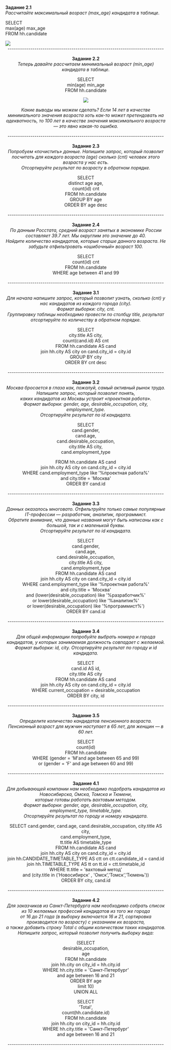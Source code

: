**Задание 2.1**    
*Рассчитайте максимальный возраст (max_age) кандидата в таблице.*    

SELECT    
    max(age) max_age    
FROM hh.candidate   

<image src="/images/picture_0.jpg" >

<center> ----------------------------------------------------------------------------

**Задание 2.2**  
*Теперь давайте рассчитаем минимальный возраст (min_age) кандидата в таблице.*   

SELECT   
    min(age) min_age   
FROM hh.candidate   

<image src="/images/picture_1.jpg" >

*Какие выводы мы можем сделать? Если 14 лет в качестве минимального значения возраста хоть как-то может претендовать на адекватность, то 100 лет в качестве значения максимального возраста — это явно какая-то ошибка.*

<center> ----------------------------------------------------------------------------

**Задание 2.3**   
*Попробуем «почистить» данные. Напишите запрос, который позволит посчитать для каждого возраста (age) сколько (cnt) человек этого возраста у нас есть.*   
*Отсортируйте результат по возрасту в обратном порядке.*   

SELECT  
    distinct age age,  
    count(id) cnt  
FROM hh.candidate  
GROUP BY age  
ORDER BY age desc   

<center> ----------------------------------------------------------------------------

**Задание 2.4**   
*По данным Росстата, средний возраст занятых в экономике России составляет 39.7 лет. Мы округлим это значение до 40.*   
*Найдите количество кандидатов, которые старше данного возраста. Не забудьте отфильтровать «ошибочный» возраст 100.*

SELECT   
    count(id) cnt   
FROM hh.candidate   
WHERE age between 41 and 99   

<center> ----------------------------------------------------------------------------

**Задание 3.1**   
*Для начала напишите запрос, который позволит узнать, сколько (cnt) у нас кандидатов из каждого города (city).*    
*Формат выборки: city, cnt.*   
*Группировку таблицы необходимо провести по столбцу title, результат отсортируйте по количеству в обратном порядке.*   

SELECT   
    city.title AS city,   
    count(cand.id) AS cnt   
FROM hh.candidate AS cand   
    join hh.city AS city  on cand.city_id = city.id   
GROUP BY city   
ORDER BY cnt desc   

<center> ----------------------------------------------------------------------------

**Задание 3.2**  
*Москва бросается в глаза как, пожалуй, самый активный рынок труда. Напишите запрос, который позволит понять,*   
*каких кандидатов из Москвы устроит «проектная работа».*    
*Формат выборки: gender, age, desirable_occupation, city, employment_type.*  
*Отсортируйте результат по id кандидата.*  

SELECT   
    cand.gender,   
    cand.age,   
    cand.desirable_occupation,    
    city.title AS city,    
    cand.employment_type    

FROM hh.candidate AS cand    
     join hh.city AS city  on cand.city_id = city.id   
WHERE cand.employment_type like '%проектная работа%'    
    and city.title = 'Москва'   
ORDER BY cand.id   

<center> ----------------------------------------------------------------------------

**Задание 3.3**  
*Данных оказалось многовато. Отфильтруйте только самые популярные IT-профессии — разработчик, аналитик, программист.*   
*Обратите внимание, что данные названия могут быть написаны как с большой, так и с маленькой буквы.*  
*Отсортируйте результат по id кандидата.*   

SELECT  
    cand.gender,  
    cand.age,  
    cand.desirable_occupation,   
    city.title AS city,    
    cand.employment_type  
FROM hh.candidate AS cand  
     join hh.city AS city  on cand.city_id = city.id  
WHERE cand.employment_type like '%проектная работа%'   
    and city.title = 'Москва'   
    and (lower(desirable_occupation) like  '%разработчик%'   
    or lower(desirable_occupation) like  '%аналитик%'   
    or lower(desirable_occupation) like  '%программист%')   
ORDER BY cand.id   

<center> ----------------------------------------------------------------------------

**Задание 3.4**   
*Для общей информации попробуйте выбрать номера и города кандидатов, у которых занимаемая должность совпадает с желаемой.*
*Формат выборки: id, city.*
*Отсортируйте результат по городу и id кандидата.*

SELECT   
    cand.id AS id,  
    city.title AS city   
FROM hh.candidate AS cand   
     join hh.city AS city  on cand.city_id = city.id   
WHERE current_occupation = desirable_occupation    
ORDER BY city, id   

<center> ----------------------------------------------------------------------------

**Задание 3.5**  
*Определите количество кандидатов пенсионного возраста.*   
*Пенсионный возраст для мужчин наступает в 65 лет, для женщин — в 60 лет.*  

SELECT  
    count(id)  
FROM hh.candidate   
WHERE (gender = 'M'and  age between 65 and 99)   
    or (gender = 'F' and age between 60 and 99)  

<center> ----------------------------------------------------------------------------

**Задание 4.1**   
*Для добывающей компании нам необходимо подобрать кандидатов из Новосибирска, Омска, Томска и Тюмени,*  
*которые готовы работать вахтовым методом.*   
*Формат выборки: gender, age, desirable_occupation, city, employment_type, timetable_type.*  
*Отсортируйте результат по городу и номеру кандидата.*   

SELECT 
    cand.gender, 
    cand.age, 
    cand.desirable_occupation, 
    city.title AS city,  
    cand.employment_type,  
    tt.title AS timetable_type  
FROM hh.candidate AS cand  
    join hh.city AS city  on cand.city_id = city.id   
    join hh.CANDIDATE_TIMETABLE_TYPE AS ctt on ctt.candidate_id = cand.id  
    join hh.TIMETABLE_TYPE AS tt on tt.id = ctt.timetable_id   
WHERE tt.title = 'вахтовый метод'  
    and (city.title in  ('Новосибирск' , 'Омск','Томск','Тюмень'))   
ORDER BY city, cand.id    

<center> ----------------------------------------------------------------------------

**Задание 4.2**   
*Для заказчиков из Санкт-Петербурга нам необходимо собрать список из 10 желаемых профессий кандидатов из того же города*   
*от 16 до 21 года  (в выборку включается 16 и 21, сортировка производится по возрасту) с указанием их возраста,*  
*а также добавить строку Total с общим количеством таких кандидатов.*  
*Напишите запрос, который позволит получить выборку вида:*  

(SELECT  
    desirable_occupation,  
    age  
FROM hh.candidate   
    join hh.city on city_id = hh.city.id  
WHERE hh.city.title = 'Санкт-Петербург'   
    and age between 16 and 21   
ORDER BY age  
limit 10)   
UNION ALL   
   
SELECT   
    'Total',   
    count(hh.candidate.id)   
FROM hh.candidate   
    join hh.city on city_id = hh.city.id   
WHERE hh.city.title = 'Санкт-Петербург'    
    and age between 16 and 21   

<center> ----------------------------------------------------------------------------    